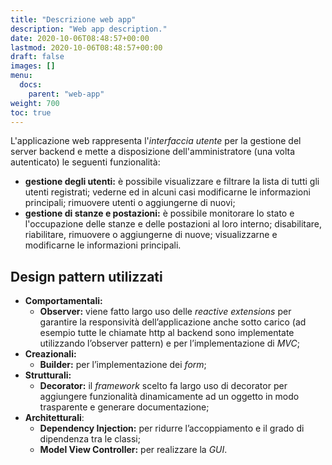 ```yaml
---
title: "Descrizione web app"
description: "Web app description."
date: 2020-10-06T08:48:57+00:00
lastmod: 2020-10-06T08:48:57+00:00
draft: false
images: []
menu:
  docs:
    parent: "web-app"
weight: 700
toc: true
---
```



L'applicazione web rappresenta l'*interfaccia utente* per la gestione del server backend e mette a disposizione dell'amministratore (una volta autenticato) le seguenti funzionalità:
- **gestione degli utenti:** è possibile visualizzare e filtrare la lista di tutti gli utenti registrati; vederne ed in alcuni casi modificarne le informazioni principali; rimuovere utenti o aggiungerne di nuovi;
- **gestione di stanze e postazioni:** è possibile monitorare lo stato e l'occupazione delle stanze e delle postazioni al loro interno; disabilitare, riabilitare, rimuovere o aggiungerne di nuove; visualizzarne e modificarne le informazioni principali.


## Design pattern utilizzati
- **Comportamentali:**
  - **Observer:** viene fatto largo uso delle *reactive extensions* per garantire la responsività dell’applicazione anche sotto carico (ad esempio tutte le chiamate http al backend sono implementate utilizzando l’observer pattern) e per l’implementazione di *MVC*;
- **Creazionali:**
  - **Builder:** per l’implementazione dei *form*;
- **Strutturali:**
  - **Decorator:** il *framework* scelto fa largo uso di decorator per aggiungere funzionalità dinamicamente ad un oggetto in modo trasparente e generare documentazione;
- **Architetturali**:
  - **Dependency Injection:** per ridurre l’accoppiamento e il grado di dipendenza tra le classi;
  - **Model View Controller:** per realizzare la *GUI*.